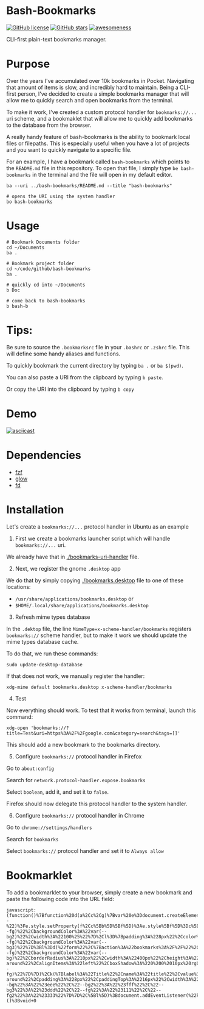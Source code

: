# Bash-Bookmarks
[![GitHub license](https://img.shields.io/github/license/ArtBIT/bash-bookmarks.svg)](https://github.com/ArtBIT/bash-bookmarks) [![GitHub stars](https://img.shields.io/github/stars/ArtBIT/bash-bookmarks.svg)](https://github.com/ArtBIT/bash-bookmarks)  [![awesomeness](https://img.shields.io/badge/awesomeness-maximum-red.svg)](https://github.com/ArtBIT/bash-bookmarks)

CLI-first plain-text bookmarks manager.

# Purpose

Over the years I've accumulated over 10k bookmarks in Pocket. Navigating that amount of items is slow, and incredibly hard to maintain. Being a CLI-first person, I've decided to create a simple bookmarks manager that will allow me to quickly search and open bookmarks from the terminal.

To make it work, I've created a custom protocol handler for `bookmarks://...` uri scheme, and a bookmaklet that will allow me to quickly add bookmarks to the database from the browser.

A really handy feature of bash-bookmarks is the ability to bookmark local files or filepaths. This is especially useful when you have a lot of projects and you want to quickly navigate to a specific file.

For an example, I have a bookmark called `bash-bookmarks` which points to the `README.md` file in this repository. To open that file, I simply type `be bash-bookmarks` in the terminal and the file will open in my default editor.

```
ba --uri ../bash-bookmarks/README.md --title "bash-bookmarks"

# opens the URI using the system handler
bo bash-bookmarks
```

# Usage

```
# Bookmark Documents folder
cd ~/Documents
ba .

# Bookmark project folder
cd ~/code/github/bash-bookmarks
ba .

# quickly cd into ~/Documents
b Doc

# come back to bash-bookmarks
b bash-b

```

# Tips:

Be sure to source the `.bookmarksrc` file in your `.bashrc` or `.zshrc` file. This will define some handy aliases and functions.

To quickly bookmark the current directory by typing `ba .` or `ba $(pwd)`.

You can also paste a URI from the clipboard by typing `b paste`.

Or copy the URI into the clipboard by typing `b copy`


# Demo

[![asciicast](https://asciinema.org/a/czTpD0PD9kA620X49oaj3iYbt.svg)](https://asciinema.org/a/czTpD0PD9kA620X49oaj3iYbt)

# Dependencies

- [fzf](https://github.com/junegunn/fzf)
- [glow](https://github.com/charmbracelet/glow)
- [fd](https://github.com/sharkdp/fd)

# Installation

Let's create a `bookmarks://...` protocol handler in Ubuntu as an example

1. First we create a bookmarks launcher script which will handle `bookmarks://...` uri.

We already have that in [./bookmarks-uri-handler](./bookmarks-uri-handler) file.

2. Next, we register the gnome `.desktop` app

We do that by simply copying [./bookmarks.desktop](./bookmarks.desktop) file to one of these locations:

 - `/usr/share/applications/bookmarks.desktop` or
 - `$HOME/.local/share/applications/bookmarks.desktop`

3. Refresh mime types database

In the `.dektop` file, the line `MimeType=x-scheme-handler/bookmarks` registers `bookmarks://` scheme handler, but to make it work we should update the mime types database cache. 

To do that, we run these commands:

```
sudo update-desktop-database
```

If that does not work, we manually register the handler:

```
xdg-mime default bookmarks.desktop x-scheme-handler/bookmarks
```

4. Test

Now everything should work. To test that it works from terminal, launch this command:

```
xdg-open 'bookmarks://?title=Test&uri=https%3A%2F%2Fgoogle.com&category=search&tags=[]'
```

This should add a new bookmark to the bookmarks directory.

5. Configure `bookmarks://` protocol handler in Firefox 

Go to `about:config`

Search for `network.protocol-handler.expose.bookmarks`

Select `boolean`, add it, and set it to `false`. 

Firefox should now delegate this protocol handler to the system handler.

6. Configure `bookmarks://` protocol handler in Chrome

Go to `chrome://settings/handlers`

Search for `bookmarks`

Select `bookmarks://` protocol handler and set it to `Always allow`

# Bookmarklet

To add a bookmarklet to your browser, simply create a new bookmark and paste the following code into the URL field:

```
javascript:(function()%7Bfunction%20d(a%2Cc%2Cg)%7Bvar%20e%3Ddocument.createElement(a)%2Cb%3Bfor(b%20in%20c)if(%22style%22%3D%3Db)for(var%20f%20in%20c%5Bb%5D)0%3D%3Df.indexOf(%22--%22)%3Fe.style.setProperty(f%2Cc%5Bb%5D%5Bf%5D)%3Ae.style%5Bf%5D%3Dc%5Bb%5D%5Bf%5D%3Belse%20if(%22events%22%3D%3Db)for(var%20h%20in%20c%5Bb%5D)e.addEventListener(h%2Cc%5Bb%5D%5Bh%5D)%3Belse%22innerHTML%22%3D%3Db%3Fe.innerHTML%3Dc%5Bb%5D%3A!0%3D%3D%3Dc%5Bb%5D%7C%7C!1%3D%3D%3Dc%5Bb%5D%3Fc%5Bb%5D%26%26e.setAttribute(b%2C%22%22)%3Ae.setAttribute(b%2Cc%5Bb%5D)%3Bg%26%26g.forEach(function(n)%7Breturn%20n%26%26e.appendChild(n)%7D)%3Breturn%20e%7Dfunction%20m()%7BsetTimeout(function()%7Bdocument.addEventListener(%22keydown%22%2Cp)%3Bdocument.body.removeChild(q)%7D%2C1E3)%7Dfunction%20k(a)%7Bvar%20c%3Da.name%2Cg%3Da.label%2Ce%3Da.value%2Cb%3Da.placeholder%2Cf%3Dvoid%200%3D%3D%3Da.type%3F%22text%22%3Aa.type%2Ch%3Dvoid%200%3D%3D%3Da.required%3F!1%3Aa.required%3Ba%3Dvoid%200%3D%3D%3Da.hidden%3F!1%3Aa.hidden%3Breturn%20d(%22div%22%2C%7B%7D%2C%5Ba%26%26d(%22label%22%2C%7B%22for%22%3Ac%2CinnerHTML%3Ag%7C%7Cc%7D)%2C!a%26%26d(%22label%22%2C%7B%22for%22%3Ac%2CinnerHTML%3Ag%7C%7Cc%7D)%2C!a%26%26d(%22input%22%2C%7Btype%3Af%2Cname%3Ac%2Cvalue%3Ae%2Cplaceholder%3Ab%2Crequired%3Ah%2Cstyle%3Ar%7D)%5D)%7Dfunction%20p(a)%7B%22Escape%22%3D%3Da.key%26%26m()%7Dvar%20r%3D%7Bpadding%3A%228px%22%2Ccolor%3A%22var(--fg)%22%2CbackgroundColor%3A%22var(--bg2)%22%2Cwidth%3A%22100%25%22%7D%2Cl%3D%7Bpadding%3A%228px%22%2Ccolor%3A%22var(--fg)%22%2CbackgroundColor%3A%22var(--bg3)%22%7D%3Bl%3Dd(%22form%22%2C%7Baction%3A%22bookmarks%3A%2F%2F%22%2Cmethod%3A%22get%22%2Ctarget%3A%22_blank%22%2Cevents%3A%7Bsubmit%3Am%7D%2Cstyle%3A%7Bpadding%3A%2232px%22%2Ccolor%3A%22var(--fg)%22%2CbackgroundColor%3A%22var(--bg)%22%2CborderRadius%3A%2210px%22%2Cwidth%3A%22400px%22%2Cheight%3A%22auto%22%2Cdisplay%3A%22flex%22%2CflexDirection%3A%22column%22%2CjustifyContent%3A%22space-around%22%2CalignItems%3A%22left%22%2CboxShadow%3A%220%200%2010px%20rgba(0%2C0%2C0%2C0.5)%22%7D%7D%2C%5Bd(%22h2%22%2C%7BinnerHTML%3A%22Add%20Bookmark%22%2Cstyle%3A%7Bcolor%3A%22var(--fg)%22%7D%7D)%2Ck(%7Blabel%3A%22Title%22%2Cname%3A%22title%22%2Cvalue%3Adocument.title%2Crequired%3A!0%7D)%2Ck(%7Blabel%3A%22URI%22%2Cname%3A%22uri%22%2Cvalue%3Adocument.URL%7D)%2Ck(%7Blabel%3A%22Category%22%2Cname%3A%22category%22%2Cvalue%3A%22unsorted%22%2Crequired%3A!0%7D)%2Ck(%7Blabel%3A%22Tags%22%2Cname%3A%22tags%22%2Cvalue%3A%22%22%2Cplaceholder%3A%22Separate%20tags%20with%20commas%22%7D)%2Cd(%22div%22%2C%7Bstyle%3A%7Bdisplay%3A%22flex%22%2CjustifyContent%3A%22space-around%22%2Cpadding%3A%228px%22%2CpaddingTop%3A%2216px%22%2Cwidth%3A%22100%25%22%7D%7D%2C%5Bd(%22input%22%2C%7Btype%3A%22submit%22%2Cvalue%3A%22Save%22%2Cstyle%3Al%7D)%2Cd(%22input%22%2C%7Btype%3A%22button%22%2Cvalue%3A%22Cancel%22%2Cstyle%3Al%2Cevents%3A%7Bclick%3Am%7D%7D)%5D)%5D)%3Bvar%20q%3Dd(%22div%22%2C%7Bstyle%3A%7Bposition%3A%22fixed%22%2Ctop%3A%220%22%2Cleft%3A%220%22%2Cright%3A%220%22%2Cbottom%3A%220%22%2CbackgroundColor%3A%22rgba(0%2C0%2C0%2C0.8)%22%2CzIndex%3A%229999%22%2Cdisplay%3A%22flex%22%2CjustifyContent%3A%22center%22%2CalignItems%3A%22center%22%2C%22--bg%22%3A%22%23eee%22%2C%22--bg2%22%3A%22%23fff%22%2C%22--bg3%22%3A%22%23ddd%22%2C%22--fg%22%3A%22%23111%22%2C%22--fg2%22%3A%22%23333%22%7D%7D%2C%5Bl%5D)%3Bdocument.addEventListener(%22keydown%22%2Cp)%3Bdocument.body.appendChild(q)%7D)()%3Bvoid+0
```
